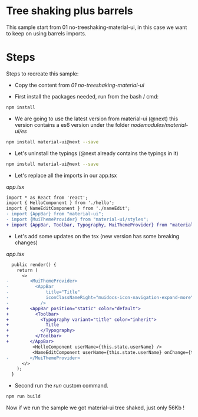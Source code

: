 # Tree shaking plus barrels

This sample start from 01 no-treeshaking-material-ui, in this case we want to keep on using barrels imports.

# Steps

Steps to recreate this sample:

- Copy the content from _01 no-treeshaking-material-ui_

- First install the packages needed, run from the bash / cmd:

```bash
npm install
```

- We are going to use the latest version from material-ui (@next) this version contains a es6 version under
the folder _nodemodules/material-ui/es_

```bash
npm install material-ui@next --save
```

- Let's uninstall the typings (@next already contains the typings in it)

```bash
npm install material-ui@next --save
```

- Let's replace all the imports in our app.tsx

_app.tsx_

```diff
import * as React from 'react';
import { HelloComponent } from './hello';
import { NameEditComponent } from './nameEdit';
- import {AppBar} from "material-ui";
- import {MuiThemeProvider} from "material-ui/styles";
+ import {AppBar, Toolbar, Typography, MuiThemeProvider} from "material-ui";
```

- Let's add some updates on the tsx (new version has some breaking changes)

_app.tsx_

```diff
  public render() {
    return (
      <>
-        <MuiThemeProvider>
-          <AppBar
-              title="Title"
-              iconClassNameRight="muidocs-icon-navigation-expand-more"
-            />
+        <AppBar position="static" color="default">
+          <Toolbar>
+            <Typography variant="title" color="inherit">
+              Title
+            </Typography>
+          </Toolbar>
+        </AppBar>
          <HelloComponent userName={this.state.userName} />
          <NameEditComponent userName={this.state.userName} onChange={this.setUsernameState} />
-        </MuiThemeProvider>
      </>
    );
  }
```

- Second run the _run_ custom command.

```bash
npm run build
```

Now if we run the sample we got material-ui tree shaked, just only 56Kb !
